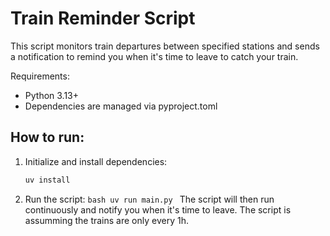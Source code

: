 # Train Reminder Script

This script monitors train departures between specified stations and sends a notification
to remind you when it's time to leave to catch your train.

Requirements:

- Python 3.13+
- Dependencies are managed via pyproject.toml

## How to run:

1. Initialize and install dependencies:
   ```bash
   uv install
   ```
2. Run the script:
   `bash
   uv run main.py
    `
   The script will then run continuously and notify you when it's time to leave. The script is assumming the trains are only every 1h.
